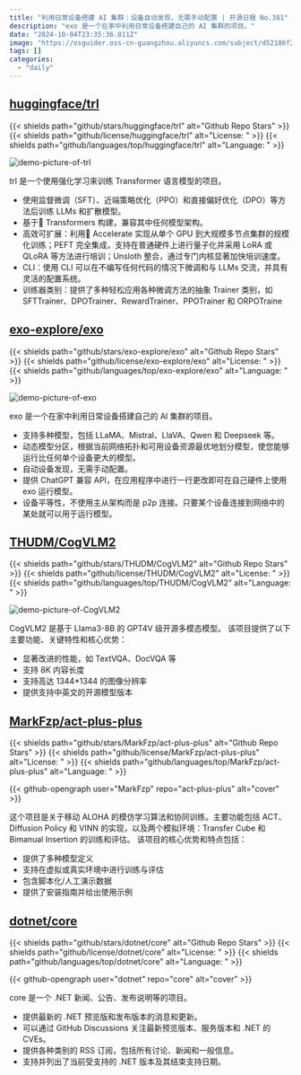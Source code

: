 ```yaml
---
title: "利用日常设备搭建 AI 集群：设备自动发现，无需手动配置 | 开源日报 No.381"
description: "exo 是一个在家中利用日常设备搭建自己的 AI 集群的项目。"
date: "2024-10-04T23:35:36.811Z"
image: "https://osguider.oss-cn-guangzhou.aliyuncs.com/subject/d52186f2116145a6ed6e1d85f29ff536.png"
tags: []
categories:
  - "daily"
---
```


## [huggingface/trl](https://github.com/huggingface/trl)

{{< shields path="github/stars/huggingface/trl" alt="Github Repo Stars" >}} {{< shields path="github/license/huggingface/trl" alt="License: " >}} {{< shields path="github/languages/top/huggingface/trl" alt="Language: " >}}

![demo-picture-of-trl](https://static.osguider.com/history/2024/d9c79dc89dfd7928de85cc917bfdea04.png)

trl 是一个使用强化学习来训练 Transformer 语言模型的项目。

- 使用监督微调（SFT）、近端策略优化（PPO）和直接偏好优化（DPO）等方法后训练 LLMs 和扩散模型。
- 基于🤗 Transformers 构建，兼容其中任何模型架构。
- 高效可扩展：利用🤗 Accelerate 实现从单个 GPU 到大规模多节点集群的规模化训练；PEFT 完全集成，支持在普通硬件上进行量子化并采用 LoRA 或 QLoRA 等方法进行培训；Unsloth 整合，通过专门内核显著加快培训速度。
- CLI：使用 CLI 可以在不编写任何代码的情况下微调和与 LLMs 交流，并具有灵活的配置系统。
- 训练器类别：提供了多种轻松应用各种微调方法的抽象 Trainer 类别，如 SFTTrainer、DPOTrainer、RewardTrainer、PPOTrainer 和 ORPOTraine

## [exo-explore/exo](https://github.com/exo-explore/exo)

{{< shields path="github/stars/exo-explore/exo" alt="Github Repo Stars" >}} {{< shields path="github/license/exo-explore/exo" alt="License: " >}} {{< shields path="github/languages/top/exo-explore/exo" alt="Language: " >}}

![demo-picture-of-exo](https://static.osguider.com/subject/github/exo-explore/exo/02a1c6497dac5e82047e77c4a3fb1e89.png)

exo 是一个在家中利用日常设备搭建自己的 AI 集群的项目。

- 支持多种模型，包括 LLaMA、Mistral、LlaVA、Qwen 和 Deepseek 等。
- 动态模型分区，根据当前网络拓扑和可用设备资源最优地划分模型，使您能够运行比任何单个设备更大的模型。
- 自动设备发现，无需手动配置。
- 提供 ChatGPT 兼容 API，在应用程序中进行一行更改即可在自己硬件上使用 exo 运行模型。
- 设备平等性，不使用主从架构而是 p2p 连接。只要某个设备连接到网络中的某处就可以用于运行模型。

## [THUDM/CogVLM2](https://github.com/THUDM/CogVLM2)

{{< shields path="github/stars/THUDM/CogVLM2" alt="Github Repo Stars" >}} {{< shields path="github/license/THUDM/CogVLM2" alt="License: " >}} {{< shields path="github/languages/top/THUDM/CogVLM2" alt="Language: " >}}

![demo-picture-of-CogVLM2](https://static.osguider.com/subject/github/THUDM/CogVLM2/247a95615b06384ffc832a73545fa88d.jpeg)

CogVLM2 是基于 Llama3-8B 的 GPT4V 级开源多模态模型。
该项目提供了以下主要功能、关键特性和核心优势：

- 显著改进的性能，如 TextVQA、DocVQA 等
- 支持 8K 内容长度
- 支持高达 1344*1344 的图像分辨率
- 提供支持中英文的开源模型版本

## [MarkFzp/act-plus-plus](https://github.com/MarkFzp/act-plus-plus)

{{< shields path="github/stars/MarkFzp/act-plus-plus" alt="Github Repo Stars" >}} {{< shields path="github/license/MarkFzp/act-plus-plus" alt="License: " >}} {{< shields path="github/languages/top/MarkFzp/act-plus-plus" alt="Language: " >}}

{{< github-opengraph user="MarkFzp" repo="act-plus-plus" alt="cover" >}}

这个项目是关于移动 ALOHA 的模仿学习算法和协同训练。主要功能包括 ACT、Diffusion Policy 和 VINN 的实现，以及两个模拟环境：Transfer Cube 和 Bimanual Insertion 的训练和评估。
该项目的核心优势和特点包括：

- 提供了多种模型定义
- 支持在虚拟或真实环境中进行训练与评估
- 包含脚本化/人工演示数据
- 提供了安装指南并给出使用示例

## [dotnet/core](https://github.com/dotnet/core)

{{< shields path="github/stars/dotnet/core" alt="Github Repo Stars" >}} {{< shields path="github/license/dotnet/core" alt="License: " >}} {{< shields path="github/languages/top/dotnet/core" alt="Language: " >}}

{{< github-opengraph user="dotnet" repo="core" alt="cover" >}}

core 是一个 .NET 新闻、公告、发布说明等的项目。

- 提供最新的 .NET 预览版和发布版本的消息和更新。
- 可以通过 GitHub Discussions 关注最新预览版本、服务版本和 .NET 的 CVEs。
- 提供各种类别的 RSS 订阅，包括所有讨论、新闻和一般信息。
- 支持并列出了当前受支持的 .NET 版本及其结束支持日期。

